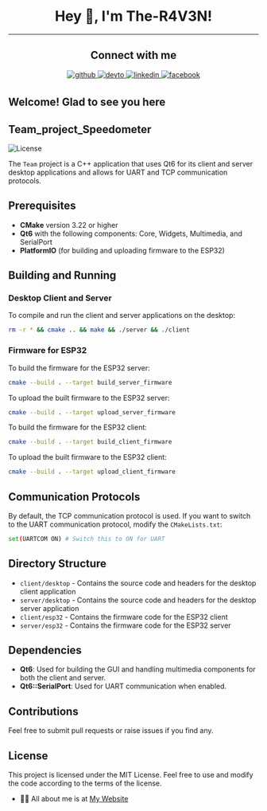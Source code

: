 # <div align="center">Hey 👋, I'm The-R4V3N!</div>  

----

## <div align="center"> Connect with me  

<div align="center">
 <a href="https://github.com/The-R4V3N" target="_blank">
<img src=https://img.shields.io/badge/github-%2324292e.svg?&style=for-the-badge&logo=github&logoColor=white alt=github style="margin-bottom: 5px;" />
<a href="https://dev.to/ther4v3n" target="_blank">
<img src=https://img.shields.io/badge/dev.to-%2308090A.svg?&style=for-the-badge&logo=dev.to&logoColor=white alt=devto style="margin-bottom: 5px;" />
</a>
<a href="https://linkedin.com/in/oliver-joisten" target="_blank">
<img src=https://img.shields.io/badge/linkedin-%231E77B5.svg?&style=for-the-badge&logo=linkedin&logoColor=white alt=linkedin style="margin-bottom: 5px;" />
</a>
<a href="https://www.facebook.com/oliver.joisten" target="_blank">
<img src=https://img.shields.io/badge/facebook-%232E87FB.svg?&style=for-the-badge&logo=facebook&logoColor=white alt=facebook style="margin-bottom: 5px;" />
</a>

</a>  
</div>
  
## Welcome! Glad to see you here  

## Team_project_Speedometer

  ![License](https://img.shields.io/badge/license-MIT-blue.svg)

The `Team` project is a C++ application that uses Qt6 for its client and server desktop applications and allows for UART and TCP communication protocols.

## Prerequisites

- **CMake** version 3.22 or higher
- **Qt6** with the following components: Core, Widgets, Multimedia, and SerialPort
- **PlatformIO** (for building and uploading firmware to the ESP32)

## Building and Running

### Desktop Client and Server

To compile and run the client and server applications on the desktop:

```bash
rm -r * && cmake .. && make && ./server && ./client
```

### Firmware for ESP32
To build the firmware for the ESP32 server:

```bash
cmake --build . --target build_server_firmware
```

To upload the built firmware to the ESP32 server:

```bash
cmake --build . --target upload_server_firmware
```
To build the firmware for the ESP32 client:

```bash
cmake --build . --target build_client_firmware
```
To upload the built firmware to the ESP32 client:

```bash
cmake --build . --target upload_client_firmware
```
## Communication Protocols

By default, the TCP communication protocol is used. If you want to switch to the UART communication protocol, modify the `CMakeLists.txt`:

```bash
set(UARTCOM ON) # Switch this to ON for UART
```
## Directory Structure

- `client/desktop` - Contains the source code and headers for the desktop client application
- `server/desktop` - Contains the source code and headers for the desktop server application
- `client/esp32` - Contains the firmware code for the ESP32 client
- `server/esp32` - Contains the firmware code for the ESP32 server

## Dependencies

- **Qt6**: Used for building the GUI and handling multimedia components for both the client and server.
- **Qt6::SerialPort**: Used for UART communication when enabled.

## Contributions

Feel free to submit pull requests or raise issues if you find any.

## License

This project is licensed under the MIT License. Feel free to use and modify the code according to the terms of the license.
  
- 👨‍💻 All about me is at [My Website](https://www.oliver-joisten.se/)
